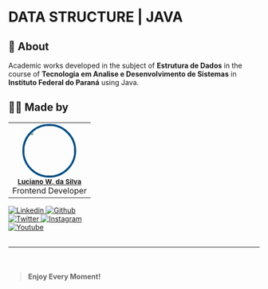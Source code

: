 # DATA STRUCTURE | JAVA

## 📙 About

Academic works developed in the subject of **Estrutura de Dados** in the course of **Tecnologia em Analise e Desenvolvimento de Sistemas** in **Instituto Federal do Paraná** using Java.

## 👨‍💻 Made by

<table>
  <tr>
    <td align="center"><img style="border-radius: 50%; border: 4px solid #014F86" src="https://avatars3.githubusercontent.com/u/36344130?s=460&u=8f38afb60832d4576570ab1672894ac935e65db6&v=4" width="100px;" alt=""/><br /><sub><b><a href="https://linkedin.com/in/lucianoweslen11" title="Luciano">Luciano W. da Silva</a></b></sub><br/>Frontend Developer</td>
  </tr>
</table>

<a href="https://www.linkedin.com/in/lweslen/">
  <img
    src="https://img.shields.io/badge/-informational?style=for-the-badge&logo=linkedin&logoColor=white&color=014F86"
    alt="Linkedin"
  />
</a>
<a href="https://www.github.com/lweslen/">
  <img
    src="https://img.shields.io/badge/-informational?style=for-the-badge&logo=github&logoColor=white&color=014F86"
    alt="Github"
  />
</a>
<br/>
<a href="https://www.twitter.com/lweslen1/">
  <img
    src="https://img.shields.io/badge/-informational?style=for-the-badge&logo=twitter&logoColor=white&color=014F86"
    alt="Twitter"
  />
</a>
<a href="https://www.instagram.com/weslen.dev/">
  <img
    src="https://img.shields.io/badge/-informational?style=for-the-badge&logo=Instagram&logoColor=white&color=014F86"
    alt="Instagram"
  />
</a>
<br/>
<a href="https://www.youtube.com/channel/UCKiSOLXbf8zVdDJ6VfiPzgA">
  <img
    src="https://img.shields.io/badge/-nformational?style=for-the-badge&logo=youtube&logoColor=white&color=014F86"
    alt="Youtube"
  />
</a>

<br/>
<br/>

---

<br/>

> #### **Enjoy Every Moment!**
